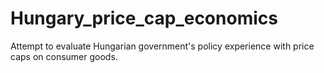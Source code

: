 # Hungary_price_cap_economics
Attempt to evaluate Hungarian government's policy experience with price caps on consumer goods.
